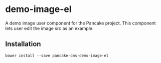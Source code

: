 # demo-image-el
A demo image user component for the Pancake project. This component lets user edit the image src as an example.

## Installation

```shell
bower install --save pancake-cms-demo-image-el
```